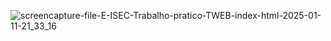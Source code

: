 ![screencapture-file-E-ISEC-Trabalho-pratico-TWEB-index-html-2025-01-11-21_33_16](https://github.com/user-attachments/assets/c26f3a85-0b55-4885-b85e-d6145f2d1920)
